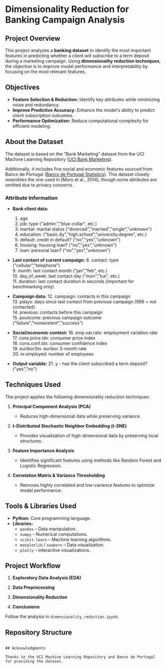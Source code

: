 # Dimensionality Reduction for Banking Campaign Analysis

## Project Overview

This project analyzes a **banking dataset** to identify the most important features in predicting whether a client will subscribe to a term deposit during a marketing campaign. Using **dimensionality reduction techniques**, the objective is to improve model performance and interpretability by focusing on the most relevant features.

## Objectives

- **Feature Selection & Reduction:** Identify key attributes while minimizing noise and redundancy.
- **Improve Predictive Accuracy:** Enhance the model's ability to predict client subscription outcomes.
- **Performance Optimization:** Reduce computational complexity for efficient modeling.

## About the Dataset

The dataset is based on the "Bank Marketing" dataset from the UCI Machine Learning Repository ([UCI Bank Marketing](http://archive.ics.uci.edu/ml/datasets/Bank+Marketing)).

Additionally, it includes five social and economic features sourced from Banco de Portugal ([Banco de Portugal Statistics](https://www.bportugal.pt/estatisticasweb)). This dataset closely resembles the one used in [Moro et al., 2014], though some attributes are omitted due to privacy concerns.

### Attribute Information

- **Bank client data:**
  1. age  
  2. job: type ("admin.","blue-collar", etc.)  
  3. marital: marital status ("divorced","married","single","unknown")  
  4. education: ("basic.4y","high.school","university.degree", etc.)  
  5. default: credit in default? ("no","yes","unknown")  
  6. housing: housing loan? ("no","yes","unknown")  
  7. loan: personal loan? ("no","yes","unknown")  

- **Last contact of current campaign:**
  8. contact: type ("cellular","telephone")  
  9. month: last contact month ("jan","feb", etc.)  
  10. day_of_week: last contact day ("mon","tue", etc.)  
  11. duration: last contact duration in seconds (important for benchmarking only)  

- **Campaign data:**
  12. campaign: contacts in this campaign  
  13. pdays: days since last contact from previous campaign (999 = not contacted)  
  14. previous: contacts before this campaign  
  15. poutcome: previous campaign outcome ("failure","nonexistent","success")  

- **Social/economic context:**
  16. emp.var.rate: employment variation rate  
  17. cons.price.idx: consumer price index  
  18. cons.conf.idx: consumer confidence index  
  19. euribor3m: euribor 3-month rate  
  20. nr.employed: number of employees  

- **Output variable:**
  21. y - has the client subscribed a term deposit? ("yes","no")  

## Techniques Used

The project applies the following dimensionality reduction techniques:

1. **Principal Component Analysis (PCA)**  
   - Reduces high-dimensional data while preserving variance.

2. **t-Distributed Stochastic Neighbor Embedding (t-SNE)**  
   - Provides visualization of high-dimensional data by preserving local structures.

3. **Feature Importance Analysis**  
   - Identifies significant features using methods like Random Forest and Logistic Regression.

4. **Correlation Matrix & Variance Thresholding**  
   - Removes highly correlated and low-variance features to optimize model performance.

## Tools & Libraries Used

- **Python:** Core programming language.
- **Libraries:**
  - `pandas` – Data manipulation.
  - `numpy` – Numerical computations.
  - `scikit-learn` – Machine learning algorithms.
  - `matplotlib` / `seaborn` – Data visualization.
  - `plotly` – Interactive visualizations.

## Project Workflow

1. **Exploratory Data Analysis (EDA)**

2. **Data Preprocessing**

3. **Dimensionality Reduction**

4. **Conclusionn**



Follow the analysis in `dimensionality_reduction.ipynb`.


## Repository Structure

```

## Acknowledgments

Thanks to the UCI Machine Learning Repository and Banco de Portugal for providing the dataset.


